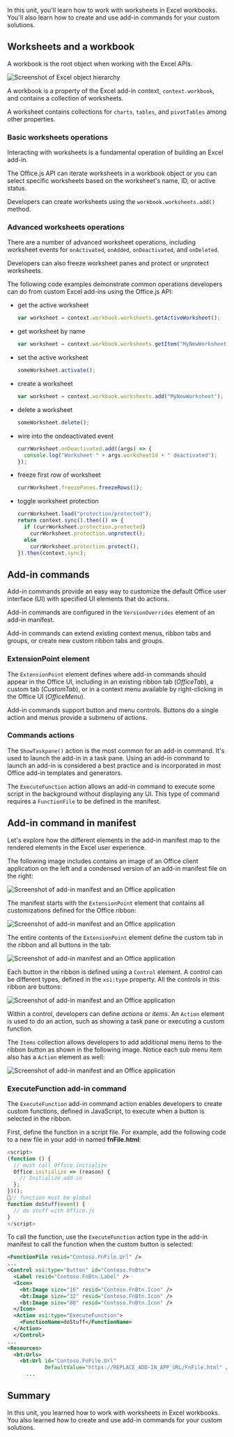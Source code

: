 In this unit, you'll learn how to work with worksheets in Excel workbooks. You'll also learn how to create and use add-in commands for your custom solutions.

## Worksheets and a workbook

A workbook is the root object when working with the Excel APIs.

![Screenshot of Excel object hierarchy](../media/02-excel-object-hierarchy.png)

A workbook is a property of the Excel add-in context, `context.workbook`, and contains a collection of worksheets.

A worksheet contains collections for `charts`, `tables`, and `pivotTables` among other properties.

### Basic worksheets operations

Interacting with worksheets is a fundamental operation of building an Excel add-in.

The Office.js API can iterate worksheets in a workbook object or you can select specific worksheets based on the worksheet's name, ID, or active status.

Developers can create worksheets using the `workbook.worksheets.add()` method.

### Advanced worksheets operations

There are a number of advanced worksheet operations, including worksheet events for `onActivated`, `onAdded`, `onDeactivated`, and `onDeleted`.

Developers can also freeze worksheet panes and protect or unprotect worksheets.

The following code examples demonstrate common operations developers can do from custom Excel add-ins using the Office.js API:

- get the active worksheet

    ```javascript
    var worksheet = context.workbook.worksheets.getActiveWorksheet();
    ```

- get worksheet by name

    ```javascript
    var worksheet = context.workbook.worksheets.getItem("MyNewWorksheet");
    ```

- set the active worksheet

    ```javascript
    someWorksheet.activate();
    ```

- create a worksheet

    ```javascript
    var worksheet = context.workbook.worksheets.add("MyNewWorksheet");
    ```

- delete a worksheet

    ```javascript
    someWorksheet.delete();
    ```

- wire into the ondeactivated event

    ```javascript
    currWorksheet.onDeactivated.add((args) => {
      console.log("Worksheet " + args.worksheetId + " deactivated");
    });
    ```

- freeze first row of worksheet

    ```javascript
    currWorksheet.freezePanes.freezeRows(1);
    ```

- toggle worksheet protection

    ```javascript
    currWorksheet.load("protection/protected");
    return context.sync().then(() => {
      if (currWorksheet.protection.protected)
        currWorksheet.protection.unprotect();
      else
        currWorksheet.protection.protect();
    }).then(context.sync);
    ```

## Add-in commands

Add-in commands provide an easy way to customize the default Office user interface (UI) with specified UI elements that do actions.

Add-in commands are configured in the `VersionOverrides` element of an add-in manifest.

Add-in commands can extend existing context menus, ribbon tabs and groups, or create new custom ribbon tabs and groups.

### ExtensionPoint element

The `ExtensionPoint` element defines where add-in commands should appear in the Office UI, including in an existing ribbon tab (*OfficeTab*), a custom tab (*CustomTab*), or in a context menu available by right-clicking in the Office UI (*OfficeMenu*).

Add-in commands support button and menu controls. Buttons do a single action and menus provide a submenu of actions.

### Commands actions

The `ShowTaskpane()` action is the most common for an add-in command. It's used to launch the add-in in a task pane. Using an add-in command to launch an add-in is considered a best practice and is incorporated in most Office add-in templates and generators.

The `ExecuteFunction` action allows an add-in command to execute some script in the background without displaying any UI. This type of command requires a `FunctionFile` to be defined in the manifest.

## Add-in command in manifest

Let's explore how the different elements in the add-in manifest map to the rendered elements in the Excel user experience.

The following image includes contains an image of an Office client application on the left and a condensed version of an add-in manifest file on the right:

![Screenshot of add-in manifest and an Office application](../media/04-manifest-01.png)

The manifest starts with the `ExtensionPoint` element that contains all customizations defined for the Office ribbon:

![Screenshot of add-in manifest and an Office application](../media/04-manifest-02.png)

The entire contents of the `ExtensionPoint` element define the custom tab in the ribbon and all buttons in the tab:

![Screenshot of add-in manifest and an Office application](../media/04-manifest-03.png)

Each button in the ribbon is defined using a `Control` element. A control can be different types, defined in the `xsi:type` property. All the controls in this ribbon are buttons:

![Screenshot of add-in manifest and an Office application](../media/04-manifest-04.png)

Within a control, developers can define *actions* or *items*. An `Action` element is used to do an action, such as showing a task pane or executing a custom function.

The `Items` collection allows developers to add additional menu items to the ribbon button as shown in the following image. Notice each sub menu item also has a `Action` element as well:

![Screenshot of add-in manifest and an Office application](../media/04-manifest-05.png)

### ExecuteFunction add-in command

The `ExecuteFunction` add-in command action enables developers to create custom functions, defined in JavaScript, to execute when a button is selected in the ribbon.

First, define the function in a script file. For example, add the following code to a new file in your add-in named **fnFile.html**:

```javascript
<script>
(function () {
  // must call Office.initialize
  Office.initialize => (reason) {
    // Initialize add-in
  };
})();
// function must be global
function doStuff(event) {
  // do stuff with Office.js
}
</script>
```

To call the function, use the `ExecuteFunction` action type in the add-in manifest to call the function when the custom button is selected:

```xml
<FunctionFile resid="Contoso.FnFile.Url" />
...
<Control xsi:type="Button" id="Contoso.FnBtn">
  <Label resid="Contoso.FnBtn.Label" />
  <Icon>
    <bt:Image size="16" resid="Contoso.FnBtn.Icon" />
    <bt:Image size="32" resid="Contoso.FnBtn.Icon" />
    <bt:Image size="80" resid="Contoso.FnBtn.Icon" />
  </Icon>
  <Action xsi:type="ExecuteFunction">
    <FunctionName>doStuff</FunctionName>
  </Action>
  </Control>
...
<Resources>
  <bt:Urls>
    <bt:Url id="Contoso.FnFile.Url"
            DefaultValue="https://REPLACE_ADD-IN_APP_URL/FnFile.html" />
      ...
```

## Summary

In this unit, you learned how to work with worksheets in Excel workbooks. You also learned how to create and use add-in commands for your custom solutions.
